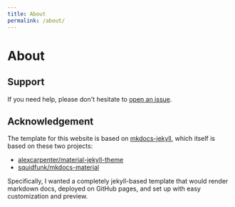 ```yaml
---
title: About
permalink: /about/
---
```


# About

## Support

If you need help, please don't hesitate to [open an issue](https://github.com/tristof1980/tristof1980.github.io/issues).

## Acknowledgement

The template for this website is based on [mkdocs-jekyll](https://github.com/vsoch/mkdocs-jekyll),
which itself is based on these two projects:

 - [alexcarpenter/material-jekyll-theme](http://alexcarpenter.github.io/material-jekyll-theme)
 - [squidfunk/mkdocs-material](https://github.com/squidfunk/mkdocs-material)

Specifically, I wanted a completely jekyll-based template that would render
markdown docs, deployed on GitHub pages, and set up with easy customization
and preview.